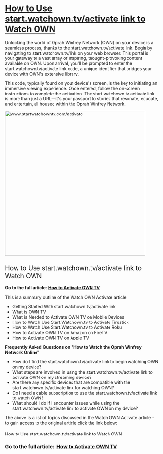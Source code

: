 <h1><a href="https://www.clipsit.net/www-start-watchown-tv-activate/"><b>How to Use start.watchown.tv/activate link to Watch OWN</b></a></h1>
<span style="font-weight: 400;">Unlocking the world of Oprah Winfrey Network (OWN) on your device is a seamless process, thanks to the start.watchown.tv/activate link. Begin by navigating to start.watchown.tv/link on your web browser. This portal is your gateway to a vast array of inspiring, thought-provoking content available on OWN. Upon arrival, you'll be prompted to enter the start.watchown.tv/activate link code, a unique identifier that bridges your device with OWN's extensive library. </span>

<span style="font-weight: 400;">This code, typically found on your device's screen, is the key to initiating an immersive viewing experience. Once entered, follow the on-screen instructions to complete the activation. The start watchown tv activate link is more than just a URL—it's your passport to stories that resonate, educate, and entertain, all housed within the Oprah Winfrey Network.</span>

<img class="alignnone size-full wp-image-6258" src="https://www.clipsit.net/wp-content/uploads/2019/05/startwatchowntv-activate.jpg" alt="www.startwatchowntv.com/activate" width="461" height="476" />
<h2><span style="font-weight: 400;">How to Use start.watchown.tv/activate link to Watch OWN</span></h2>
<b>Go to the full article</b><span style="font-weight: 400;">: </span><a href="https://www.clipsit.net/www-start-watchown-tv-activate/"><b>How to Activate OWN TV</b></a>

<span style="font-weight: 400;">This is a summary outline of the Watch OWN Activate article: </span>
<ul>
 	<li style="font-weight: 400;" aria-level="1"><span style="font-weight: 400;">Getting Started With start.watchown.tv/activate link</span></li>
 	<li style="font-weight: 400;" aria-level="1"><span style="font-weight: 400;">What is OWN TV </span></li>
 	<li style="font-weight: 400;" aria-level="1"><span style="font-weight: 400;">What is Needed to Activate OWN TV on Mobile Devices</span></li>
 	<li style="font-weight: 400;" aria-level="1"><span style="font-weight: 400;">How to Watch Use Start.Watchown.tv to Activate Firestick</span></li>
 	<li style="font-weight: 400;" aria-level="1"><span style="font-weight: 400;">How to Watch Use Start.Watchown.tv to Activate Roku</span></li>
 	<li style="font-weight: 400;" aria-level="1"><span style="font-weight: 400;">How to Activate OWN TV on Amazon on FireTV</span></li>
 	<li style="font-weight: 400;" aria-level="1"><span style="font-weight: 400;">How to Activate OWN TV on Apple TV</span></li>
</ul>
<b>Frequently Asked Questions on "How to Watch the Oprah Winfrey Network Online"</b>
<ul>
 	<li style="font-weight: 400;" aria-level="1"><span style="font-weight: 400;">How do I find the start.watchown.tv/activate link to begin watching OWN on my device?</span></li>
 	<li style="font-weight: 400;" aria-level="1"><span style="font-weight: 400;">What steps are involved in using the start.watchown.tv/activate link to activate OWN on my streaming device?</span></li>
 	<li style="font-weight: 400;" aria-level="1"><span style="font-weight: 400;">Are there any specific devices that are compatible with the start.watchown.tv/activate link for watching OWN?</span></li>
 	<li style="font-weight: 400;" aria-level="1"><span style="font-weight: 400;">Do I need a cable subscription to use the start.watchown.tv/activate link to watch OWN?</span></li>
 	<li style="font-weight: 400;" aria-level="1"><span style="font-weight: 400;">What should I do if I encounter issues while using the start.watchown.tv/activate link to activate OWN on my device?</span></li>
</ul>
<span style="font-weight: 400;">The above is a list of topics discussed in the Watch OWN Activate article - to gain access to the original article click the link below:</span>
<h4><span style="font-weight: 400;">How to Use start.watchown.tv/activate link to Watch OWN</span></h4>
<h3><b>Go to the full article:  </b><a href="https://www.clipsit.net/www-start-watchown-tv-activate/"><b>How to Activate OWN TV</b></a></h3>
